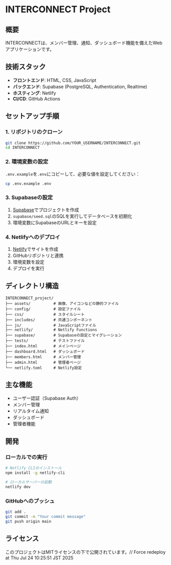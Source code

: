 # INTERCONNECT Project

## 概要
INTERCONNECTは、メンバー管理、通知、ダッシュボード機能を備えたWebアプリケーションです。

## 技術スタック
- **フロントエンド**: HTML, CSS, JavaScript
- **バックエンド**: Supabase (PostgreSQL, Authentication, Realtime)
- **ホスティング**: Netlify
- **CI/CD**: GitHub Actions

## セットアップ手順

### 1. リポジトリのクローン
```bash
git clone https://github.com/YOUR_USERNAME/INTERCONNECT.git
cd INTERCONNECT
```

### 2. 環境変数の設定
`.env.example`を`.env`にコピーして、必要な値を設定してください：
```bash
cp .env.example .env
```

### 3. Supabaseの設定
1. [Supabase](https://supabase.com)でプロジェクトを作成
2. `supabase/seed.sql`のSQLを実行してデータベースを初期化
3. 環境変数にSupabaseのURLとキーを設定

### 4. Netlifyへのデプロイ
1. [Netlify](https://netlify.com)でサイトを作成
2. GitHubリポジトリと連携
3. 環境変数を設定
4. デプロイを実行

## ディレクトリ構造
```
INTERCONNECT_project/
├── assets/          # 画像、アイコンなどの静的ファイル
├── config/          # 設定ファイル
├── css/             # スタイルシート
├── includes/        # 共通コンポーネント
├── js/              # JavaScriptファイル
├── netlify/         # Netlify Functions
├── supabase/        # Supabaseの設定とマイグレーション
├── tests/           # テストファイル
├── index.html       # メインページ
├── dashboard.html   # ダッシュボード
├── members.html     # メンバー管理
├── admin.html       # 管理者ページ
└── netlify.toml     # Netlify設定

```

## 主な機能
- ユーザー認証（Supabase Auth）
- メンバー管理
- リアルタイム通知
- ダッシュボード
- 管理者機能

## 開発
### ローカルでの実行
```bash
# Netlify CLIのインストール
npm install -g netlify-cli

# ローカルサーバーの起動
netlify dev
```

### GitHubへのプッシュ
```bash
git add .
git commit -m "Your commit message"
git push origin main
```

## ライセンス
このプロジェクトはMITライセンスの下で公開されています。// Force redeploy at Thu Jul 24 10:25:51 JST 2025
